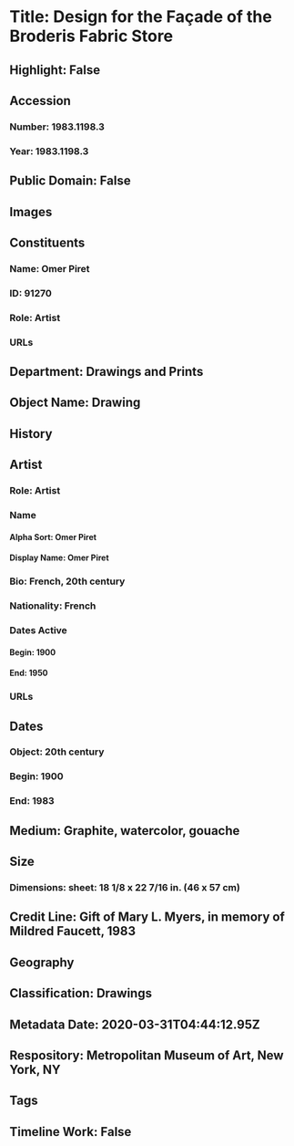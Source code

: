 # Title: Design for the Façade of the Broderis Fabric Store
## Highlight: False
## Accession
### Number: 1983.1198.3
### Year: 1983.1198.3
## Public Domain: False
## Images
## Constituents
### Name: Omer Piret
### ID: 91270
### Role: Artist
### URLs
## Department: Drawings and Prints
## Object Name: Drawing
## History
## Artist
### Role: Artist
### Name
#### Alpha Sort: Omer Piret
#### Display Name: Omer Piret
### Bio: French, 20th century
### Nationality: French
### Dates Active
#### Begin: 1900
#### End: 1950
### URLs
## Dates
### Object: 20th century
### Begin: 1900
### End: 1983
## Medium: Graphite, watercolor, gouache
## Size
### Dimensions: sheet: 18 1/8 x 22 7/16 in. (46 x 57 cm)
## Credit Line: Gift of Mary L. Myers, in memory of Mildred Faucett, 1983
## Geography
## Classification: Drawings
## Metadata Date: 2020-03-31T04:44:12.95Z
## Respository: Metropolitan Museum of Art, New York, NY
## Tags
## Timeline Work: False